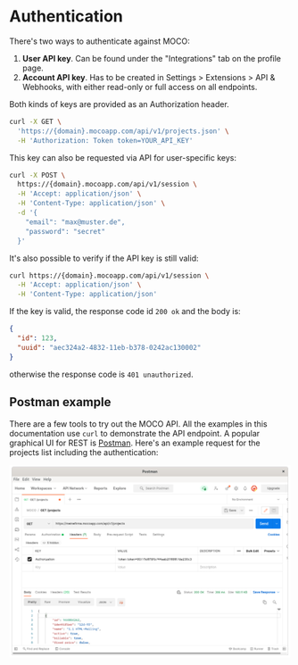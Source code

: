 # Authentication

There's two ways to authenticate against MOCO:

1. **User API key**. Can be found under the "Integrations" tab on the profile page.
2. **Account API key**. Has to be created in Settings > Extensions > API & Webhooks, with either read-only or full access on all endpoints.

Both kinds of keys are provided as an Authorization header.

```bash
curl -X GET \
  'https://{domain}.mocoapp.com/api/v1/projects.json' \
  -H 'Authorization: Token token=YOUR_API_KEY'
```

This key can also be requested via API for user-specific keys:

```bash
curl -X POST \
  https://{domain}.mocoapp.com/api/v1/session \
  -H 'Accept: application/json' \
  -H 'Content-Type: application/json' \
  -d '{
    "email": "max@muster.de",
    "password": "secret"
  }'
```

It's also possible to verify if the API key is still valid:

```bash
curl https://{domain}.mocoapp.com/api/v1/session \
  -H 'Accept: application/json' \
  -H 'Content-Type: application/json'
```

If the key is valid, the response code id `200 ok` and the body is:

```json
{
  "id": 123,
  "uuid": "aec324a2-4832-11eb-b378-0242ac130002"
}
```

otherwise the response code is `401 unauthorized`.

## Postman example

There are a few tools to try out the MOCO API. All the examples in this documentation use `curl` to demonstrate the API endpoint.
A popular graphical UI for REST is [Postman](https://www.postman.com/). Here's an example request for the projects list including the authentication:

![Postman example request](moco-api-postman.png "Postman example request")
